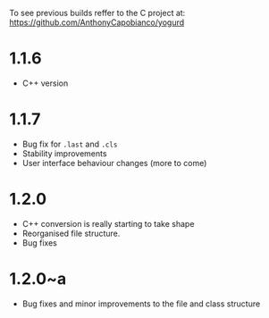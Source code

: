 To see previous builds reffer to the C project at: https://github.com/AnthonyCapobianco/yogurd

# 1.1.6

* C++ version

# 1.1.7

* Bug fix for `.last` and `.cls`
* Stability improvements
* User interface behaviour changes (more to come)

# 1.2.0

* C++ conversion is really starting to take shape
* Reorganised file structure. 
* Bug fixes

# 1.2.0~a

* Bug fixes and minor improvements to the file and class structure